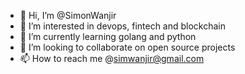 - 👋 Hi, I’m @SimonWanjir
- 👀 I’m interested in devops, fintech and blockchain
- 🌱 I’m currently learning golang and python
- 💞️ I’m looking to collaborate on open source projects
- 📫 How to reach me @simwanjir@gmail.com

<!---
SimonWanjir/SimonWanjir is a ✨ special ✨ repository because its `README.md` (this file) appears on your GitHub profile.
You can click the Preview link to take a look at your changes.
--->

